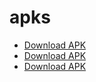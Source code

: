 # apks

- [Download APK](https://github.com/Megagonn/apks/raw/master/app-release.apk) 
- [Download APK](https://github.com/Megagonn/apks/raw/master/fetech.apk) 
- [Download APK](https://github.com/Megagonn/apks/raw/master/greenote.apk) 
